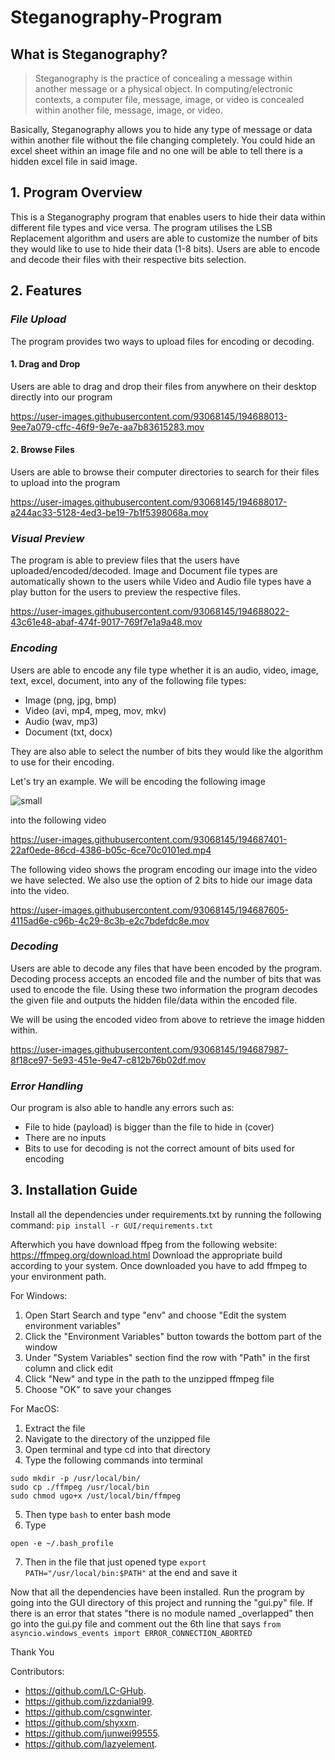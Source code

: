 # Steganography-Program

## What is Steganography?
> Steganography is the practice of concealing a message within another message or a physical object. In computing/electronic contexts, a computer file, message, image, or video is concealed within another file, message, image, or video.

Basically, Steganography allows you to hide any type of message or data within another file without the file changing completely. You could hide an excel sheet within an image file and no one will be able to tell there is a hidden excel file in said image.

## 1. Program Overview 
This is a Steganography program that enables users to hide their data within different file types and vice versa. The program utilises the LSB Replacement algorithm and users are able to customize the number of bits they would like to use to hide their data (1-8 bits). Users are able to encode and decode their files with their respective bits selection. 

## 2. Features

### *File Upload*
The program provides two ways to upload files for encoding or decoding. 

#### 1. Drag and Drop
Users are able to drag and drop their files from anywhere on their desktop directly into our program

https://user-images.githubusercontent.com/93068145/194688013-9ee7a079-cffc-46f9-9e7e-aa7b83615283.mov


#### 2. Browse Files
Users are able to browse their computer directories to search for their files to upload into the program

https://user-images.githubusercontent.com/93068145/194688017-a244ac33-5128-4ed3-be19-7b1f5398068a.mov


### *Visual Preview*
The program is able to preview files that the users have uploaded/encoded/decoded. Image and Document file types are automatically shown to the users while Video and Audio file types have a play button for the users to preview the respective files.

https://user-images.githubusercontent.com/93068145/194688022-43c61e48-abaf-474f-9017-769f7e1a9a48.mov



### *Encoding*
Users are able to encode any file type whether it is an audio, video, image, text, excel, document, into any of the following file types: 

- Image (png, jpg, bmp)
- Video (avi, mp4, mpeg, mov, mkv)
- Audio (wav, mp3)
- Document (txt, docx)

They are also able to select the number of bits they would like the algorithm to use for their encoding. 

Let's try an example. We will be encoding the following image

![small](https://user-images.githubusercontent.com/93068145/194687381-1a8e4c6f-fb40-45bc-be42-3cd389ec4c3e.jpg)

into the following video

https://user-images.githubusercontent.com/93068145/194687401-22af0ede-86cd-4386-b05c-6ce70c0101ed.mp4

The following video shows the program encoding our image into the video we have selected. We also use the option of 2 bits to hide our image data into the video.

https://user-images.githubusercontent.com/93068145/194687605-4115ad6e-c96b-4c29-8c3b-e2c7bdefdc8e.mov


### *Decoding*
Users are able to decode any files that have been encoded by the program. Decoding process accepts an encoded file and the number of bits that was used to encode the file. Using these two information the program decodes the given file and outputs the hidden file/data within the encoded file.

We will be using the encoded video from above to retrieve the image hidden within.

https://user-images.githubusercontent.com/93068145/194687987-8f18ce97-5e93-451e-9e47-c812b76b02df.mov


### *Error Handling*
Our program is also able to handle any errors such as:

- File to hide (payload) is bigger than the file to hide in (cover)
- There are no inputs
- Bits to use for decoding is not the correct amount of bits used for encoding

## 3. Installation Guide
Install all the dependencies under requirements.txt by running the following command:
```pip install -r GUI/requirements.txt```

Afterwhich you have download ffpeg from the following website: https://ffmpeg.org/download.html
Download the appropriate build according to your system. Once downloaded you have to add ffmpeg to your environment path.

For Windows:
1. Open Start Search and type "env" and choose "Edit the system environment variables"
2. Click the "Environment Variables" button towards the bottom part of the window
3. Under "System Variables" section find the row with "Path" in the first column and click edit
4. Click "New" and type in the path to the unzipped ffmpeg file
5. Choose "OK" to save your changes

For MacOS:
1. Extract the file
2. Navigate to the directory of the unzipped file
3. Open terminal and type cd into that directory
4. Type the following commands into terminal
```
sudo mkdir -p /usr/local/bin/
sudo cp ./ffmpeg /usr/local/bin
sudo chmod ugo+x /ust/local/bin/ffmpeg

```
5. Then type ```bash``` to enter bash mode
6. Type 
```
open -e ~/.bash_profile

```
7. Then in the file that just opened type ```export PATH="/usr/local/bin:$PATH"``` at the end and save it


Now that all the dependencies have been installed. Run the program by going into the GUI directory of this project and running the "gui.py" file.
If there is an error that states "there is no module named _overlapped" then go into the gui.py file and comment out the 6th line that says ```from asyncio.windows_events import ERROR_CONNECTION_ABORTED```


Thank You


Contributors:
- https://github.com/LC-GHub. 
- https://github.com/izzdanial99. 
- https://github.com/csgnwinter. 
- https://github.com/shyxxm. 
- https://github.com/junwei99555. 
- https://github.com/lazyelement. 
